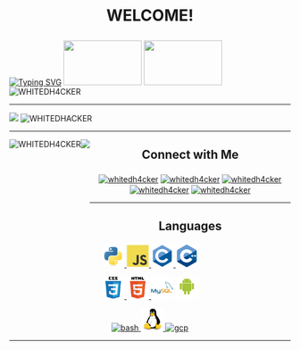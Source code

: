# <b> <p align="center" > WELCOME! </b></p>
<a href="https://git.io/typing-svg"><img src="https://readme-typing-svg.demolab.com?font=Fira+Code&size=30&pause=100&width=280&lines=DEV_SANJAY;WHITEDHACKER;" alt="Typing SVG" /></a>
 <a href="#"><img src="https://img.shields.io/github/followers/WHITEDH4CKER?style=social&label=follow"  height="80" width="140" ></a>
  <a href="#"><img src="https://img.shields.io/github/stars/WHITEDH4CKER?style=social"  height="80" width="140" ></a>
 <img src="https://komarev.com/ghpvc/?username=WHITEDH4CKER&label=Profile%20views&color=0e75b6&style=flat" alt="WHITEDH4CKER"  height="80" width="240" /> </p>

***
<img align="left" src="https://media.giphy.com/media/xsCevAab5ufj37BeGR/giphy.gif"/>
<p>&nbsp;<img align="center" src="https://github-readme-stats.vercel.app/api?username=WHITEDH4CKER&show_icons=true&theme=tokyonight&text_color=ffffff&locale=en" alt="WHITEDHACKER" height="200" width="320"  /></p>

***

<p><img align="left" src="https://github-readme-streak-stats.herokuapp.com/?user=WHITEDH4CKER&theme=dark" alt="WHITEDH4CKER" /></p>
<a href="#"><img align="left" height=150 src="https://github-readme-stats.vercel.app/api/top-langs/?username=WHITEDH4CKER&layout=compact&theme=react&hide=html,css&hide_border=true&card_width=280&hide_title=true&langs_count=6"></a>

##  <b> <p align="center"> Connect with Me  </b></p>
<p align="center">
<a href="https://www.facebook.com/WHITEDH4CKER" target="blank"><img align="center" src="https://github.com/gauravghongde/social-icons/blob/master/SVG/Color/Facebook.svg" alt="whitedh4cker" height="40" width="40" /></a>
<a href="https://instagram.com/whitedh4cker" target="blank"><img align="center" src="https://raw.githubusercontent.com/rahuldkjain/github-profile-readme-generator/master/src/images/icons/Social/instagram.svg" alt="whitedh4cker" height="40" width="40" /></a>
<a href="https://t.me/WHITEDH4CKER" target="blank"><img align="center" src="https://github.com/gauravghongde/social-icons/blob/master/SVG/Color/Telegram.svg" alt="whitedh4cker" height="40" width="40" /></a>
<a href="https://whatsapp.com/channel/0029VaIlY264IBh9T2iaey0r" target="blank"><img align="center" src="https://github.com/gauravghongde/social-icons/blob/master/SVG/Color/WhatsApp.svg" alt="whitedh4cker" height="40" width="40" /></a>
<a href="https://github.com/whitedh4cker" target="blank"><img align="center" src="https://github.com/gauravghongde/social-icons/blob/master/SVG/Color/Github.svg" alt="whitedh4cker" height="40" width="40" /></a>
</p>

***
## <b> <p align="center"> Languages  </b></p>
<p align="center">
<a href="https://www.python.org" target="_blank" rel="noreferrer"> <img src="https://raw.githubusercontent.com/devicons/devicon/master/icons/python/python-original.svg" alt="python" width="40" height="40"/> </a> 
<a href="https://developer.mozilla.org/en-US/docs/Web/JavaScript" target="_blank" rel="noreferrer"> <img src="https://raw.githubusercontent.com/devicons/devicon/master/icons/javascript/javascript-original.svg" alt="javascript" width="40" height="40"/> </a> 
<a href="https://www.cprogramming.com/" target="_blank" rel="noreferrer"> <img src="https://raw.githubusercontent.com/devicons/devicon/master/icons/c/c-original.svg" alt="c" width="40" height="40"/> </a> 
<a href="https://www.w3schools.com/cpp/" target="_blank" rel="noreferrer"> <img src="https://raw.githubusercontent.com/devicons/devicon/master/icons/cplusplus/cplusplus-original.svg" alt="cplusplus" width="40" height="40"/> </a>
 </p>
<p align="center">
<a href="https://www.w3schools.com/css/" target="_blank" rel="noreferrer"> <img src="https://raw.githubusercontent.com/devicons/devicon/master/icons/css3/css3-original-wordmark.svg" alt="css3" width="40" height="40"/> </a> 
<a href="https://www.w3.org/html/" target="_blank" rel="noreferrer"> <img src="https://raw.githubusercontent.com/devicons/devicon/master/icons/html5/html5-original-wordmark.svg" alt="html5" width="40" height="40"/> </a> 
<a href="https://www.mysql.com/" target="_blank" rel="noreferrer"> <img src="https://raw.githubusercontent.com/devicons/devicon/master/icons/mysql/mysql-original-wordmark.svg" alt="mysql" width="40" height="40"/></a> 
<a href="https://developer.android.com" target="_blank" rel="noreferrer"> <img src="https://raw.githubusercontent.com/devicons/devicon/master/icons/android/android-original-wordmark.svg" alt="android" width="40" height="40"/> </a> 
</p>




<p align="center">
<a href="https://www.gnu.org/software/bash/" target="_blank" rel="noreferrer"> <img src="https://www.vectorlogo.zone/logos/gnu_bash/gnu_bash-icon.svg" alt="bash" width="40" height="40"/> </a> 
<a href="https://www.linux.org/" target="_blank" rel="noreferrer"> <img src="https://raw.githubusercontent.com/devicons/devicon/master/icons/linux/linux-original.svg" alt="linux" width="40" height="40"/> </a>
<a href="https://cloud.google.com" target="_blank" rel="noreferrer"> <img src="https://www.vectorlogo.zone/logos/google_cloud/google_cloud-icon.svg" alt="gcp" width="40" height="40"/> </a> 
</p>

 ***

